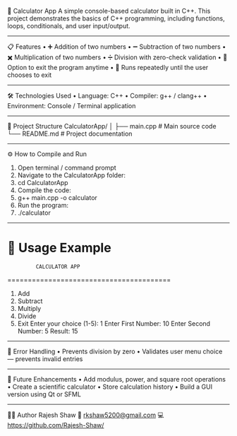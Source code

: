 🧮 Calculator App
A simple console-based calculator built in C++.
This project demonstrates the basics of C++ programming, including functions, loops, conditionals, and user input/output.
________________________________________
📋 Features
•	➕ Addition of two numbers
•	➖ Subtraction of two numbers
•	✖️ Multiplication of two numbers
•	➗ Division with zero-check validation
•	🚪 Option to exit the program anytime
•	🔁 Runs repeatedly until the user chooses to exit
________________________________________
🛠️ Technologies Used
•	Language: C++
•	Compiler: g++ / clang++
•	Environment: Console / Terminal application
________________________________________
📂 Project Structure
CalculatorApp/
│
├── main.cpp      # Main source code
└── README.md     # Project documentation
________________________________________
⚙️ How to Compile and Run
1.	Open terminal / command prompt
2.	Navigate to the CalculatorApp folder:
3.	cd CalculatorApp
4.	Compile the code:
5.	g++ main.cpp -o calculator
6.	Run the program:
7.	./calculator
________________________________________
🧩 Usage Example
========================================
             CALCULATOR APP
========================================
1. Add
2. Subtract
3. Multiply
4. Divide
5. Exit
Enter your choice (1-5): 1
Enter First Number: 10
Enter Second Number: 5
Result: 15
________________________________________
🚫 Error Handling
•	Prevents division by zero
•	Validates user menu choice — prevents invalid entries
________________________________________
🚀 Future Enhancements
•	Add modulus, power, and square root operations
•	Create a scientific calculator
•	Store calculation history
•	Build a GUI version using Qt or SFML
________________________________________
👨‍💻 Author
Rajesh Shaw
📧 rkshaw5200@gmail.com
💻 https://github.com/Rajesh-Shaw/

